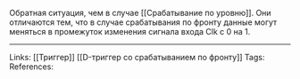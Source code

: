 Обратная ситуация, чем в случае [[Срабатывание по уровню]]. Они отличаются тем, что в случае срабатывания по фронту данные могут меняться в промежуток изменения сигнала входа Clk с 0 на 1. 

___
Links: [[Триггер]] [[D-триггер со срабатыванием по фронту]]
Tags:
References: